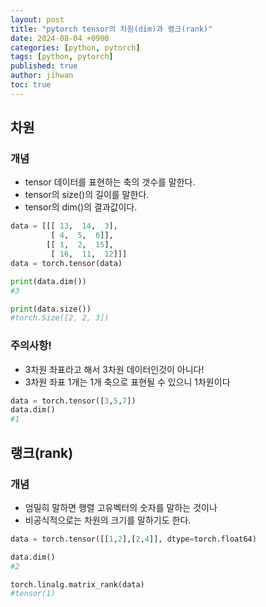 ```yaml
---
layout: post
title: "pytorch tensor의 차원(dim)과 랭크(rank)"
date: 2024-08-04 +0900
categories: [python, pytorch]
tags: [python, pytorch]
published: true
author: jihwan
toc: true
---
```


## 차원
### 개념
- tensor 데이터를 표현하는 축의 갯수를 말한다. 
- tensor의 size()의 길이를 말한다. 
- tensor의 dim()의 결과값이다. 
```python
data = [[[ 13,  14,  3],
         [ 4,  5,  6]],
        [[ 1,  2,  15],
         [ 16,  11,  12]]]
data = torch.tensor(data)

print(data.dim())
#3

print(data.size())
#torch.Size([2, 2, 3])
```

### 주의사항!
- 3차원 좌표라고 해서 3차원 데이터인것이 아니다!
- 3차원 좌표 1개는 1개 축으로 표현될 수 있으니 1차원이다
```python
data = torch.tensor([3,5,7])
data.dim()
#1
```

## 랭크(rank)
### 개념
- 엄밀히 말하면 행렬 고유벡터의 숫자를 말하는 것이나
- 비공식적으로는 차원의 크기를 말하기도 한다. 
```python
data = torch.tensor([[1,2],[2,4]], dtype=torch.float64)

data.dim()
#2

torch.linalg.matrix_rank(data)
#tensor(1)
```